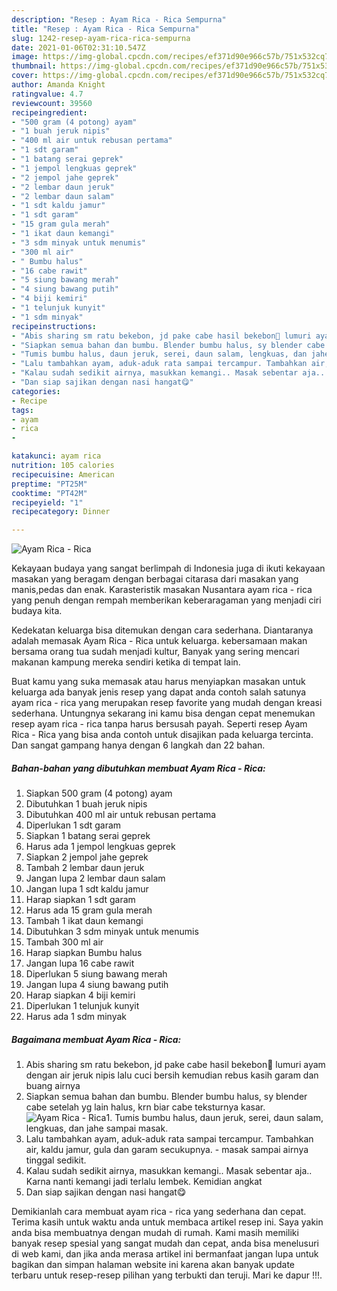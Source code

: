 ```yaml
---
description: "Resep : Ayam Rica - Rica Sempurna"
title: "Resep : Ayam Rica - Rica Sempurna"
slug: 1242-resep-ayam-rica-rica-sempurna
date: 2021-01-06T02:31:10.547Z
image: https://img-global.cpcdn.com/recipes/ef371d90e966c57b/751x532cq70/ayam-rica-rica-foto-resep-utama.jpg
thumbnail: https://img-global.cpcdn.com/recipes/ef371d90e966c57b/751x532cq70/ayam-rica-rica-foto-resep-utama.jpg
cover: https://img-global.cpcdn.com/recipes/ef371d90e966c57b/751x532cq70/ayam-rica-rica-foto-resep-utama.jpg
author: Amanda Knight
ratingvalue: 4.7
reviewcount: 39560
recipeingredient:
- "500 gram (4 potong) ayam"
- "1 buah jeruk nipis"
- "400 ml air untuk rebusan pertama"
- "1 sdt garam"
- "1 batang serai geprek"
- "1 jempol lengkuas geprek"
- "2 jempol jahe geprek"
- "2 lembar daun jeruk"
- "2 lembar daun salam"
- "1 sdt kaldu jamur"
- "1 sdt garam"
- "15 gram gula merah"
- "1 ikat daun kemangi"
- "3 sdm minyak untuk menumis"
- "300 ml air"
- " Bumbu halus"
- "16 cabe rawit"
- "5 siung bawang merah"
- "4 siung bawang putih"
- "4 biji kemiri"
- "1 telunjuk kunyit"
- "1 sdm minyak"
recipeinstructions:
- "Abis sharing sm ratu bekebon, jd pake cabe hasil bekebon🥰 lumuri ayam dengan air jeruk nipis lalu cuci bersih kemudian rebus kasih garam dan buang airnya"
- "Siapkan semua bahan dan bumbu. Blender bumbu halus, sy blender cabe setelah yg lain halus, krn biar cabe teksturnya kasar."
- "Tumis bumbu halus, daun jeruk, serei, daun salam, lengkuas, dan jahe sampai masak."
- "Lalu tambahkan ayam, aduk-aduk rata sampai tercampur. Tambahkan air, kaldu jamur, gula dan garam secukupnya. masak sampai airnya tinggal sedikit."
- "Kalau sudah sedikit airnya, masukkan kemangi.. Masak sebentar aja.. Karna nanti kemangi jadi terlalu lembek. Kemidian angkat"
- "Dan siap sajikan dengan nasi hangat😋"
categories:
- Recipe
tags:
- ayam
- rica
- 

katakunci: ayam rica  
nutrition: 105 calories
recipecuisine: American
preptime: "PT25M"
cooktime: "PT42M"
recipeyield: "1"
recipecategory: Dinner

---
```



![Ayam Rica - Rica](https://img-global.cpcdn.com/recipes/ef371d90e966c57b/751x532cq70/ayam-rica-rica-foto-resep-utama.jpg)

Kekayaan budaya yang sangat berlimpah di Indonesia juga di ikuti kekayaan masakan yang beragam dengan berbagai citarasa dari masakan yang manis,pedas dan enak. Karasteristik masakan Nusantara ayam rica - rica yang penuh dengan rempah memberikan keberaragaman yang menjadi ciri budaya kita.




Kedekatan keluarga bisa ditemukan dengan cara sederhana. Diantaranya adalah memasak Ayam Rica - Rica untuk keluarga. kebersamaan makan bersama orang tua sudah menjadi kultur, Banyak yang sering mencari makanan kampung mereka sendiri ketika di tempat lain.

Buat kamu yang suka memasak atau harus menyiapkan masakan untuk keluarga ada banyak jenis resep yang dapat anda contoh salah satunya ayam rica - rica yang merupakan resep favorite yang mudah dengan kreasi sederhana. Untungnya sekarang ini kamu bisa dengan cepat menemukan resep ayam rica - rica tanpa harus bersusah payah.
Seperti resep Ayam Rica - Rica yang bisa anda contoh untuk disajikan pada keluarga tercinta. Dan sangat gampang hanya dengan 6 langkah dan 22 bahan.


<!--inarticleads1-->

##### Bahan-bahan yang dibutuhkan membuat Ayam Rica - Rica:

1. Siapkan 500 gram (4 potong) ayam
1. Dibutuhkan 1 buah jeruk nipis
1. Dibutuhkan 400 ml air untuk rebusan pertama
1. Diperlukan 1 sdt garam
1. Siapkan 1 batang serai geprek
1. Harus ada 1 jempol lengkuas geprek
1. Siapkan 2 jempol jahe geprek
1. Tambah 2 lembar daun jeruk
1. Jangan lupa 2 lembar daun salam
1. Jangan lupa 1 sdt kaldu jamur
1. Harap siapkan 1 sdt garam
1. Harus ada 15 gram gula merah
1. Tambah 1 ikat daun kemangi
1. Dibutuhkan 3 sdm minyak untuk menumis
1. Tambah 300 ml air
1. Harap siapkan  Bumbu halus
1. Jangan lupa 16 cabe rawit
1. Diperlukan 5 siung bawang merah
1. Jangan lupa 4 siung bawang putih
1. Harap siapkan 4 biji kemiri
1. Diperlukan 1 telunjuk kunyit
1. Harus ada 1 sdm minyak




<!--inarticleads2-->

##### Bagaimana membuat  Ayam Rica - Rica:

1. Abis sharing sm ratu bekebon, jd pake cabe hasil bekebon🥰 lumuri ayam dengan air jeruk nipis lalu cuci bersih kemudian rebus kasih garam dan buang airnya
1. Siapkan semua bahan dan bumbu. Blender bumbu halus, sy blender cabe setelah yg lain halus, krn biar cabe teksturnya kasar.
<img src="//assets-global.cpcdn.com/assets/icons/button_play-2c75c40dde080a61004c1f40b05d8f140eaff45d7e9e6481dc71c63d2e7c4909.png" alt="Ayam Rica - Rica">1. Tumis bumbu halus, daun jeruk, serei, daun salam, lengkuas, dan jahe sampai masak.
1. Lalu tambahkan ayam, aduk-aduk rata sampai tercampur. Tambahkan air, kaldu jamur, gula dan garam secukupnya. - masak sampai airnya tinggal sedikit.
1. Kalau sudah sedikit airnya, masukkan kemangi.. Masak sebentar aja.. Karna nanti kemangi jadi terlalu lembek. Kemidian angkat
1. Dan siap sajikan dengan nasi hangat😋




Demikianlah cara membuat ayam rica - rica yang sederhana dan cepat. Terima kasih untuk waktu anda untuk membaca artikel resep ini. Saya yakin anda bisa membuatnya dengan mudah di rumah. Kami masih memiliki banyak resep spesial yang sangat mudah dan cepat, anda bisa menelusuri di web kami, dan jika anda merasa artikel ini bermanfaat jangan lupa untuk bagikan dan simpan halaman website ini karena akan banyak update terbaru untuk resep-resep pilihan yang terbukti dan teruji. Mari ke dapur !!!. 
